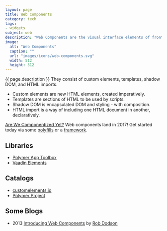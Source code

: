 ```yaml
---
layout: page
title: Web Components
category: tech
tags:
- widgets
subject: web
description: "Web Components are the visual interface elements of front-end applications."
image:
  alt: "Web Components"
  caption: ""
  url: "images/icons/web-components.svg"
  width: 512
  height: 512
---
```


{{ page.description }}
They consist of custom elements, templates, shadow DOM, and HTML imports.

* Custom elements are new HTML elements, created imperatively.
* Templates are sections of HTML to be used by scripts.
* Shadow DOM is encapsulated DOM and styling - with composition.
* HTML import is a way of including one HTML document in another, declaratively.

[Are We Componentized Yet?](https://jonrimmer.github.io/are-we-componentized-yet/)
Web components land in 2017!
Get started today via some [polyfills]({{site.baseurl}}tech/polyfills.html) or a
[framework]({{site.baseurl}}tech/js-frameworks.html).

Libraries
---------
* [Polymer App Toolbox](https://www.polymer-project.org/1.0/toolbox/)
* [Vaadin Elements](https://vaadin.com/elements)

Catalogs
--------
* [customelements.io](https://customelements.io/)
* [Polymer Project](https://elements.polymer-project.org/)

Some Blogs
-----
* 2013 [Introducing Web Components](https://css-tricks.com/modular-future-web-components/)  by [Rob Dodson](http://twitter.com/rob_dodson)
